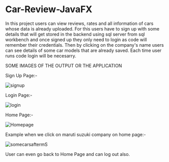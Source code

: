 # Car-Review-JavaFX
In this project users can view reviews, rates and all information of cars whose data is already uploaded. For this users have to sign up with some details that will get stored in the backend using sql server from sql workbench and once signed up they only need to login as code will remember their credentials. Then by clicking on the company's name users can see details of some car models that are already saved. Each time user runs code login will be necesarry.

SOME IMAGES OF THE OUTPUT OR THE APPLICATION

Sign Up Page:-

![signup](https://user-images.githubusercontent.com/72250893/118377742-d2e40400-b5ec-11eb-9dfe-7b9ae6843c15.PNG)

Login Page:-

![login](https://user-images.githubusercontent.com/72250893/118377747-dbd4d580-b5ec-11eb-92e9-643a3c1f9789.PNG)

Home Page:-

![Homepage](https://user-images.githubusercontent.com/72250893/118377752-e42d1080-b5ec-11eb-80b6-dcfbac64a609.PNG)

Example when we click on maruti suzuki company on home page:-

![somecarsaftermS](https://user-images.githubusercontent.com/72250893/118377768-fa3ad100-b5ec-11eb-890c-f34b2e2521d6.PNG)


User can even go back to Home Page and can log out also.

